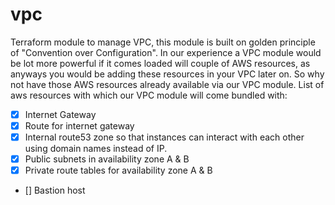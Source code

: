 # vpc
Terraform module to manage VPC, this module is built on golden principle of "Convention over Configuration". In our experience a VPC module would be lot more powerful if it comes loaded will couple of AWS resources, as anyways you would be adding these resources in your VPC later on. So why not have those AWS resources already available via our VPC module. List of aws resources with which our VPC module will come bundled with:

- [x] Internet Gateway
- [x] Route for internet gateway
- [x] Internal route53 zone so that instances can interact with each other using domain names instead of IP.
- [x] Public subnets in availability zone A & B
- [x] Private route tables for availability zone A & B
- [] Bastion host



 
